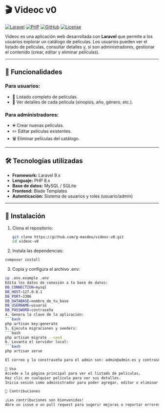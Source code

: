 # 🎬 Videoc v0

[![Laravel](https://img.shields.io/badge/Laravel-9.x-red?logo=laravel)](https://laravel.com/)
[![PHP](https://img.shields.io/badge/PHP-8.x-blue?logo=php)](https://www.php.net/)
[![GitHub](https://img.shields.io/badge/GitHub-videoc--v0-181717?logo=github)](https://github.com/g-masdeu/videoc-v0)
[![License](https://img.shields.io/badge/License-MIT-green)](LICENSE)

Videoc es una aplicación web desarrollada con **Laravel** que permite a los usuarios explorar un catálogo de películas. Los usuarios pueden ver el listado de películas, consultar detalles y, si son administradores, gestionar el contenido (crear, editar y eliminar películas).

---

## 🌟 Funcionalidades

### Para usuarios:
- 📄 Listado completo de películas.
- 🎥 Ver detalles de cada película (sinopsis, año, género, etc.).

### Para administradores:
- ➕ Crear nuevas películas.
- ✏️ Editar películas existentes.
- 🗑️ Eliminar películas del catálogo.

---

## 🛠 Tecnologías utilizadas

- **Framework:** Laravel 9.x  
- **Lenguaje:** PHP 8.x  
- **Base de datos:** MySQL / SQLite  
- **Frontend:** Blade Templates  
- **Autenticación:** Sistema de usuarios y roles (usuario/admin)  

---

## 🚀 Instalación

1. Clona el repositorio:
   ```bash
   git clone https://github.com/g-masdeu/videoc-v0.git
   cd videoc-v0
   ```
2. Instala las dependencias:
  ```bash
  composer install
   ```
3. Copia y configura el archivo .env:
  ```bash
  cp .env.example .env
  Edita los datos de conexión a tu base de datos:
  DB_CONNECTION=mysql
  DB_HOST=127.0.0.1
  DB_PORT=3306
  DB_DATABASE=nombre_de_tu_base
  DB_USERNAME=usuario
  DB_PASSWORD=contraseña
4. Genera la clave de la aplicación:
  ```bash
  php artisan key:generate
5. Ejecuta migraciones y seeders:
  ```bash
  php artisan migrate --seed
6. Levanta el servidor local:
  ```bash
  php artisan serve

El correo y la constraseña para el admin son: admin@admin.es y contraseña: admin1234

📌 Uso
Accede a la página principal para ver el listado de películas.
Haz clic en cualquier película para ver sus detalles.
Inicia sesión como administrador para poder agregar, editar o eliminar películas.

🤝 Contribuciones

¡Las contribuciones son bienvenidas!
Abre un issue o un pull request para sugerir mejoras o reportar errores.
